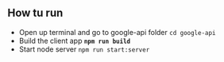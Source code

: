 ## How tu run
* Open up terminal and go to google-api folder `cd google-api`
* Build the client app <b>`npm run build`</b>
* Start node server `npm run start:server`
